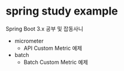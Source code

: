 # spring study example

Spring Boot 3.x 공부 및 잡동사니

- micrometer
    - API Custom Metric 예제
- batch
    - Batch Custom Metric 예제